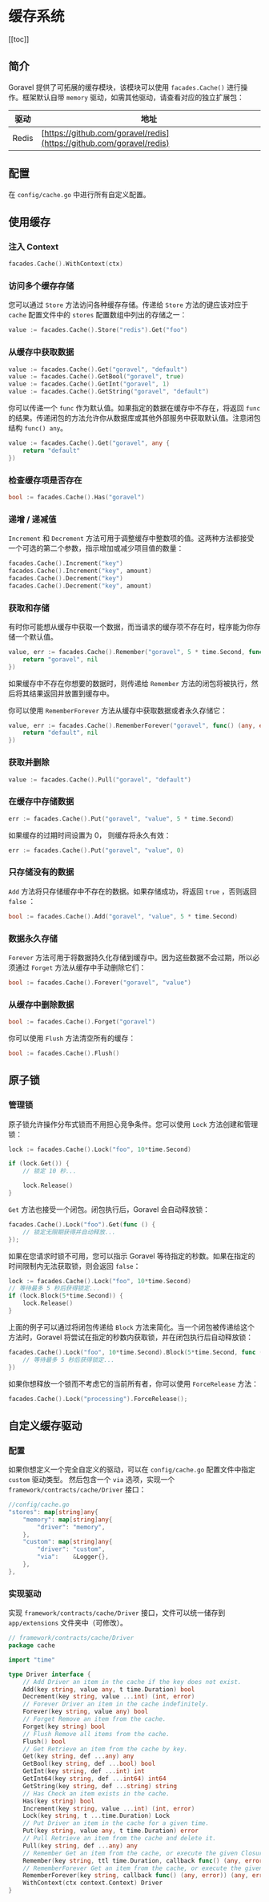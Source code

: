 # 缓存系统

[[toc]]

## 简介

Goravel 提供了可拓展的缓存模块，该模块可以使用 `facades.Cache()` 进行操作。框架默认自带 `memory` 驱动，如需其他驱动，请查看对应的独立扩展包：

| 驱动  | 地址                             |
| ----- | -------------------------------- |
| Redis | [https://github.com/goravel/redis](https://github.com/goravel/redis) |

## 配置

在 `config/cache.go` 中进行所有自定义配置。

## 使用缓存

### 注入 Context

```go
facades.Cache().WithContext(ctx)
```

### 访问多个缓存存储

您可以通过 `Store` 方法访问各种缓存存储。传递给 `Store` 方法的键应该对应于 `cache` 配置文件中的 `stores` 配置数组中列出的存储之一：

```go
value := facades.Cache().Store("redis").Get("foo")
```

### 从缓存中获取数据

```go
value := facades.Cache().Get("goravel", "default")
value := facades.Cache().GetBool("goravel", true)
value := facades.Cache().GetInt("goravel", 1)
value := facades.Cache().GetString("goravel", "default")
```

你可以传递一个 `func` 作为默认值。如果指定的数据在缓存中不存在，将返回 `func` 的结果。传递闭包的方法允许你从数据库或其他外部服务中获取默认值。注意闭包结构 `func() any`。

```go
value := facades.Cache().Get("goravel", any {
    return "default"
})
```

### 检查缓存项是否存在

```go
bool := facades.Cache().Has("goravel")
```

### 递增 / 递减值

`Increment` 和 `Decrement` 方法可用于调整缓存中整数项的值。这两种方法都接受一个可选的第二个参数，指示增加或减少项目值的数量：

```go
facades.Cache().Increment("key")
facades.Cache().Increment("key", amount)
facades.Cache().Decrement("key")
facades.Cache().Decrement("key", amount)
```

### 获取和存储

有时你可能想从缓存中获取一个数据，而当请求的缓存项不存在时，程序能为你存储一个默认值。

```go
value, err := facades.Cache().Remember("goravel", 5 * time.Second, func() (any, error) {
    return "goravel", nil
})
```

如果缓存中不存在你想要的数据时，则传递给 `Remember` 方法的闭包将被执行，然后将其结果返回并放置到缓存中。

你可以使用 `RememberForever` 方法从缓存中获取数据或者永久存储它：

```go
value, err := facades.Cache().RememberForever("goravel", func() (any, error) {
    return "default", nil
})
```

### 获取并删除

```go
value := facades.Cache().Pull("goravel", "default")
```

### 在缓存中存储数据

```go
err := facades.Cache().Put("goravel", "value", 5 * time.Second)
```

如果缓存的过期时间设置为 0， 则缓存将永久有效：

```go
err := facades.Cache().Put("goravel", "value", 0)
```

### 只存储没有的数据

`Add` 方法将只存储缓存中不存在的数据。如果存储成功，将返回 `true` ，否则返回 `false` ：

```go
bool := facades.Cache().Add("goravel", "value", 5 * time.Second)
```

### 数据永久存储

`Forever` 方法可用于将数据持久化存储到缓存中。因为这些数据不会过期，所以必须通过 `Forget` 方法从缓存中手动删除它们：

```go
bool := facades.Cache().Forever("goravel", "value")
```

### 从缓存中删除数据

```go
bool := facades.Cache().Forget("goravel")
```

你可以使用 `Flush` 方法清空所有的缓存：

```go
bool := facades.Cache().Flush()
```

## 原子锁

### 管理锁

原子锁允许操作分布式锁而不用担心竞争条件。您可以使用 `Lock` 方法创建和管理锁：

```go
lock := facades.Cache().Lock("foo", 10*time.Second)

if (lock.Get()) {
    // 锁定 10 秒...

    lock.Release()
}
```

`Get` 方法也接受一个闭包。闭包执行后，Goravel 会自动释放锁：

```go
facades.Cache().Lock("foo").Get(func () {
    // 锁定无限期获得并自动释放...
});
```

如果在您请求时锁不可用，您可以指示 Goravel 等待指定的秒数。如果在指定的时间限制内无法获取锁，则会返回 `false`：

```go
lock := facades.Cache().Lock("foo", 10*time.Second)
// 等待最多 5 秒后获得锁定...
if (lock.Block(5*time.Second)) {
    lock.Release()
}
```

上面的例子可以通过将闭包传递给 `Block` 方法来简化。当一个闭包被传递给这个方法时，Goravel 将尝试在指定的秒数内获取锁，并在闭包执行后自动释放锁：

```go
facades.Cache().Lock("foo", 10*time.Second).Block(5*time.Second, func () {
    // 等待最多 5 秒后获得锁定...
})
```

如果你想释放一个锁而不考虑它的当前所有者，你可以使用 `ForceRelease` 方法：

```go
facades.Cache().Lock("processing").ForceRelease();
```

## 自定义缓存驱动

### 配置

如果你想定义一个完全自定义的驱动，可以在 `config/cache.go` 配置文件中指定 `custom` 驱动类型。
然后包含一个 `via` 选项，实现一个 `framework/contracts/cache/Driver` 接口：

```go
//config/cache.go
"stores": map[string]any{
    "memory": map[string]any{
        "driver": "memory",
    },
    "custom": map[string]any{
        "driver": "custom",
        "via":    &Logger{},
    },
},
```

### 实现驱动

实现 `framework/contracts/cache/Driver` 接口，文件可以统一储存到 `app/extensions` 文件夹中（可修改）。

```go
// framework/contracts/cache/Driver
package cache

import "time"

type Driver interface {
    // Add Driver an item in the cache if the key does not exist.
    Add(key string, value any, t time.Duration) bool
    Decrement(key string, value ...int) (int, error)
    // Forever Driver an item in the cache indefinitely.
    Forever(key string, value any) bool
    // Forget Remove an item from the cache.
    Forget(key string) bool
    // Flush Remove all items from the cache.
    Flush() bool
    // Get Retrieve an item from the cache by key.
    Get(key string, def ...any) any
    GetBool(key string, def ...bool) bool
    GetInt(key string, def ...int) int
    GetInt64(key string, def ...int64) int64
    GetString(key string, def ...string) string
    // Has Check an item exists in the cache.
    Has(key string) bool
    Increment(key string, value ...int) (int, error)
    Lock(key string, t ...time.Duration) Lock
    // Put Driver an item in the cache for a given time.
    Put(key string, value any, t time.Duration) error
    // Pull Retrieve an item from the cache and delete it.
    Pull(key string, def ...any) any
    // Remember Get an item from the cache, or execute the given Closure and store the result.
    Remember(key string, ttl time.Duration, callback func() (any, error)) (any, error)
    // RememberForever Get an item from the cache, or execute the given Closure and store the result forever.
    RememberForever(key string, callback func() (any, error)) (any, error)
    WithContext(ctx context.Context) Driver
}
```

<CommentService/>